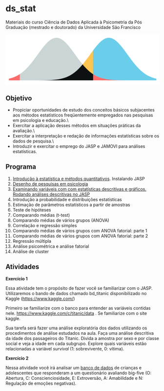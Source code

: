 # ds_stat

Materiais do curso Ciência de Dados Aplicada à Psicometria da Pós Graduação (mestrado e doutorado) da Universidade São Francisco

![](slides/images/paste-785C7DB4.png)

## Objetivo

-   Propiciar oportunidades de estudo dos conceitos básicos subjacentes aos métodos estatísticos freqüentemente empregados nas pesquisas em psicologia e educação.\
-   Exercitar a aplicação desses métodos em situações práticas da avaliação.\
-   Exercitar a interpretação e redação de informações estatísticas sobre os dados de pesquisa.\
-   Introduzir e exercitar o emprego do JASP e JAMOVI para análises estatísticas.

## Programa

1.  [Introdução à estatística e métodos quantitativos](http://www.labape.com.br/rprimi/ds/slides/a1_intro.html). Instalando JASP
2.  [Desenho de pesquisas em psicologia](http://www.labape.com.br/rprimi/ds/slides/a1_intro.html)
3.  [Examinando variáveis com com estatísticas descritivas e gráficos. Rodando análises descritivas no JASP](http://www.labape.com.br/rprimi/ds/slides/a2_descri_stats.ppt)
4.  Introdução a probabilidade e distribuições estatísticas
5.  Estimação de parâmetros estatísticos a partir de amostras
6.  Teste de hipóteses
7.  Comparando médias (t-test)
8.  Comparando médias de vários grupos (ANOVA)
9.  Correlação e regressão simples
10. Comparando médias de vários grupos com ANOVA fatorial: parte 1
11. Comparando médias de vários grupos com ANOVA fatorial: parte 2
12. Regressão múltipla
13. Análise psicométrica e análise fatorial
14. Análise de cluster

## Atividades

**Exercício 1**

Essa atividade tem o propósito de fazer você se familiarizar com o JASP. Utilizaremos o bando de dados chamado bd_titanic disponibilizado no Kaggle (<https://www.kaggle.com/>)

Primeiro se familiarize com o banco para entender as variáveis contidas nele. <https://www.kaggle.com/c/titanic/data> . Se familiarize com o site kaggle.

Sua tarefa será fazer uma análise exploratória dos dados utilizando os procedimentos de análise estudados na aula. Faça uma análise descritiva da idade dos passageiros do Titanic. Divida a amostra por sexo e por classe social e veja a idade em cada subgrupo. Explore quais variáveis estão relacionadas a variável *survival* (1: sobrevivente, 0: vítima).

**Exercício 2**

Nessa atividade você irá analisar um [banco de dados](http://www.labape.com.br/rprimi/ds/bd_b5.csv) de crianças e adolescentes que responderam a um questionário avaliando big-five (O: Abertura, C: Conscienciosidade, E: Extroversão, A: Amabilidade e N: Regulação de emoções negativas).
